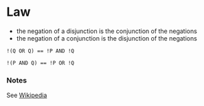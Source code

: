 # Law
-   the negation of a disjunction is the conjunction of the negations
-   the negation of a conjunction is the disjunction of the negations

`!(Q OR Q) == !P AND !Q`

`!(P AND Q) == !P OR !Q`

### Notes

See [Wikipedia](https://en.wikipedia.org/wiki/De_Morgan%27s_laws)